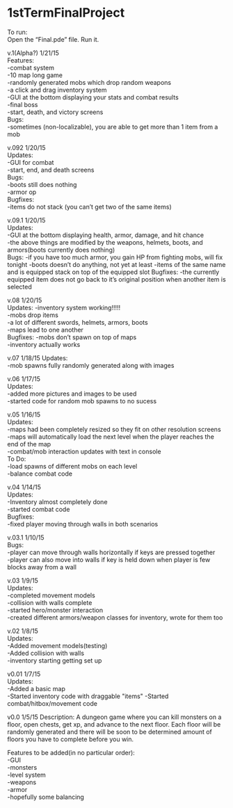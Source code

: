 1stTermFinalProject
===================    
To run:    
Open the “Final.pde” file. Run it.    

v.1(Alpha?) 1/21/15    
Features:    
-combat system    
-10 map long game    
-randomly generated mobs which drop random weapons    
-a click and drag inventory system    
-GUI at the bottom displaying your stats and combat results    
-final boss    
-start, death, and victory screens    
Bugs:    
-sometimes (non-localizable), you are able to get more than 1 item from a mob    

v.092 1/20/15    
Updates:    
-GUI for combat    
-start, end, and death screens    
Bugs:    
-boots still does nothing    
-armor op    
Bugfixes:    
-items do not stack (you can’t get two of the same items)    

v.09.1 1/20/15    
Updates:    
-GUI at the bottom displaying health, armor, damage, and hit chance    
-the above things are modified by the weapons, helmets, boots, and armors(boots currently does nothing)    
Bugs:
-if you have too much armor, you gain HP from fighting mobs, will fix tonight
-boots doesn’t do anything, not yet at least
-items of the same name and is equipped stack on top of the equipped slot
Bugfixes:
-the currently equipped item does not go back to it’s original position when another item is selected

v.08 1/20/15    
Updates:
-inventory system working!!!!!    
-mobs drop items    
-a lot of different swords, helmets, armors, boots    
-maps lead to one another    
Bugfixes:
-mobs don’t spawn on top of maps    
-inventory actually works    

v.07 1/18/15
Updates:    
-mob spawns fully randomly generated along with images    

v.06 1/17/15    
Updates:    
-added more pictures and images to be used    
-started code for random mob spawns to no sucess    

v.05 1/16/15    
Updates:    
-maps had been completely resized so they fit on other resolution screens    
-maps will automatically load the next level when the player reaches the end of the map    
-combat/mob interaction updates with text in console    
To Do:    
-load spawns of different mobs on each level    
-balance combat code    

v.04 1/14/15    
Updates:    
-Inventory almost completely done    
-started combat code    
Bugfixes:    
-fixed player moving through walls in both scenarios    

v.03.1 1/10/15    
Bugs:    
-player can move through walls horizontally if keys are pressed together    
-player can also move into walls if key is held down when player is few blocks away from a wall    

v.03 1/9/15    
Updates:    
-completed movement models    
-collision with walls complete    
-started hero/monster interaction    
-created different armors/weapon classes for inventory, wrote for them too    

v.02 1/8/15    
Updates:    
-Added movement models(testing)    
-Added collision with walls    
-inventory starting getting set up    

v0.01 1/7/15    
Updates:    
-Added a basic map    
-Started inventory code with draggable "items"
-Started combat/hitbox/movement code


v0.0 1/5/15
Description:
A dungeon game where you can kill monsters on a floor, open chests, get xp, and advance to the next floor. Each floor will be randomly generated and there will be soon to be determined amount of floors you have to complete before you win.

Features to be added(in no particular order):    
-GUI    
-monsters    
-level system    
-weapons    
-armor    
-hopefully some balancing    
